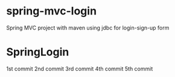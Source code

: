 # spring-mvc-login
Spring MVC project with maven using jdbc for login-sign-up form
# SpringLogin

1st commit
2nd commit
3rd commit
4th commit
5th commit
